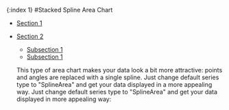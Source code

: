 {:index 1}
#Stacked Spline Area Chart

* [Section 1](#section_1)
* [Section 2](#section_2)
  * [Subsection 1](#subsection_1)
  * [Subsection 1](#subsection_1)


  This type of area chart makes your data look a bit more attractive: points and angles are replaced with a single spline. Just change default series type to "SplineArea" and get your data displayed in a more appealing way. Just change default series type to "SplineArea" and get your data displayed in more appealing way:
